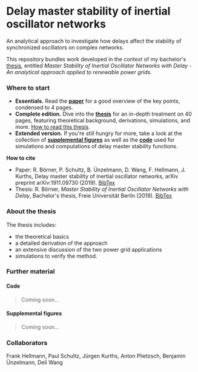 # Delay master stability of inertial oscillator networks
An analytical approach to investigate how delays affect the stability of synchronized oscillators on complex networks.

This repository bundles work developed in the context of my bachelor's [thesis](https://github.com/reykboerner/delay-networks/blob/master/boerner_BA-thesis.pdf), entitled *Master Stability of Inertial Oscillator Networks with Delay - An analytical approach applied to renewable power grids*.

### Where to start
* **Essentials.** Read the [**paper**](https://github.com/reykboerner/delay-networks/blob/master/boerner_BA-thesis.pdf) for a good overview of the key points, condensed to 4 pages.
* **Complete edition.** Dive into the [**thesis**](https://github.com/reykboerner/delay-networks/blob/master/boerner_BA-thesis.pdf) for an in-depth treatment on 40 pages, featuring theoretical background, derivations, simulations, and more. [How to read this thesis](#about-the-thesis).
* **Extended version.** If you're still hungry for more, take a look at the collection of [**supplemental figures**](#supplemental-figures) as well as the [**code**](#code) used for simulations and computations of delay master stability functions.

**How to cite**
* Paper: R. Börner, P. Schultz, B. Ünzelmann, D. Wang, F. Hellmann, J. Kurths, Delay master stability of inertial oscillator networks, arXiv preprint arXiv:1911.09730 (2019). [BibTex](https://github.com/reykboerner/delay-networks/blob/master/paper_bibtex.txt)
* Thesis: R. Börner, *Master Stability of Inertial Oscillator Networks with Delay*, Bachelor's thesis, Freie Universität Berlin (2019). [BibTex](https://github.com/reykboerner/delay-networks/blob/master/thesis_bibtex.txt)

### About the thesis
The thesis includes:
* the theoretical basics
* a detailed derivation of the approach
* an extensive discussion of the two power grid applications
* simulations to verify the method.

### Further material
#### Code
> Coming soon...
#### Supplemental figures
> Coming soon...

### Collaborators
Frank Hellmann, Paul Schultz, Jürgen Kurths, Anton Plietzsch, Benjamin Ünzelmann, Deli Wang
